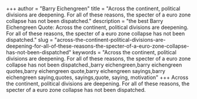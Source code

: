 +++
author = "Barry Eichengreen"
title = "Across the continent, political divisions are deepening. For all of these reasons, the specter of a euro zone collapse has not been dispatched."
description = "the best Barry Eichengreen Quote: Across the continent, political divisions are deepening. For all of these reasons, the specter of a euro zone collapse has not been dispatched."
slug = "across-the-continent-political-divisions-are-deepening-for-all-of-these-reasons-the-specter-of-a-euro-zone-collapse-has-not-been-dispatched"
keywords = "Across the continent, political divisions are deepening. For all of these reasons, the specter of a euro zone collapse has not been dispatched.,barry eichengreen,barry eichengreen quotes,barry eichengreen quote,barry eichengreen sayings,barry eichengreen saying,quotes, sayings,quote, saying, motivation"
+++
Across the continent, political divisions are deepening. For all of these reasons, the specter of a euro zone collapse has not been dispatched.
